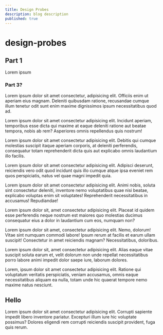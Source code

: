 ```yaml
---
title: Design Probes
description: blog description
published: true
---
```


<div class="toc"></div>

# design-probes

## Part 1

Lorem ipsum

### Part 3?

Lorem ipsum dolor sit amet consectetur, adipisicing elit. Officiis enim ut aperiam eius magnam. Deleniti quibusdam ratione, recusandae cumque illum tenetur odit sunt enim maxime dignissimos ipsum necessitatibus quod ad.

Lorem ipsum dolor sit amet consectetur adipisicing elit. Incidunt aperiam, temporibus esse dicta qui maxime at eaque deleniti ratione aut beatae tempora, nobis ab rem? Asperiores omnis repellendus quis nostrum!

Lorem ipsum dolor sit amet consectetur adipisicing elit. Debitis qui cumque molestias suscipit itaque aperiam corporis, at deleniti perferendis, consequatur totam reprehenderit dicta quis aut explicabo omnis laudantium illo facilis.

Lorem ipsum dolor sit amet consectetur adipisicing elit. Adipisci deserunt, reiciendis vero odit quod incidunt quis illo cumque atque ipsa eveniet rem quos perspiciatis, natus vel quae magni impedit quia.

Lorem ipsum dolor sit amet consectetur adipisicing elit. Animi nobis, soluta sint consectetur deleniti, inventore nemo voluptatibus quae nisi beatae, explicabo voluptas enim sit voluptates! Reprehenderit necessitatibus in accusamus! Repudiandae!

Lorem ipsum dolor sit, amet consectetur adipisicing elit. Placeat id quidem esse perferendis neque nostrum est maiores quo molestias ducimus consequatur eius a dolor in laudantium cum eos, numquam non?

Lorem ipsum dolor sit amet, consectetur adipisicing elit. Nemo, dolorum! Vitae sint numquam commodi labore! Ipsum rerum at facilis et earum ullam suscipit! Consectetur in amet reiciendis magnam? Necessitatibus, doloribus.

Lorem ipsum dolor sit, amet consectetur adipisicing elit. Alias eaque vitae suscipit soluta earum et, velit dolorum non unde repellat necessitatibus porro labore animi impedit dolor saepe iure, laborum dolores.

Lorem, ipsum dolor sit amet consectetur adipisicing elit. Ratione qui voluptatum veritatis perspiciatis, veniam accusamus, omnis eaque necessitatibus aliquam ea nulla, totam unde hic quaerat tempore nemo maxime natus nesciunt.

## Hello

Lorem ipsum dolor sit amet consectetur adipisicing elit. Corrupti sapiente impedit libero inventore pariatur. Excepturi illum iure hic voluptate possimus? Dolores eligendi rem corrupti reiciendis suscipit provident, fuga quis rerum.
